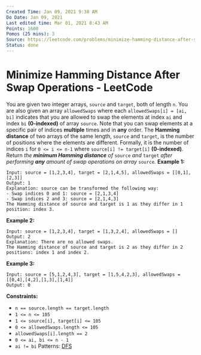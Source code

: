 ```yaml
---
Created Time: Jan 09, 2021 9:38 AM
Do Date: Jan 09, 2021
Last edited time: Mar 01, 2021 8:43 AM
Points: 1600
Pomos (25 mins): 3
Source: https://leetcode.com/problems/minimize-hamming-distance-after-swap-operations/
Status: done
---
```


# Minimize Hamming Distance After Swap Operations - LeetCode

You are given two integer arrays, `source` and `target`, both of length `n`. You are also given an array `allowedSwaps` where each `allowedSwaps[i] = [ai, bi]` indicates that you are allowed to swap the elements at index `ai` and index `bi` **(0-indexed)** of array `source`. Note that you can swap elements at a specific pair of indices **multiple** times and in **any** order.
The **Hamming distance** of two arrays of the same length, `source` and `target`, is the number of positions where the elements are different. Formally, it is the number of indices `i` for `0 <= i <= n-1` where `source[i] != target[i]` **(0-indexed)**.
Return *the **minimum Hamming distance** of* `source` *and* `target` *after performing **any** amount of swap operations on array* `source`*.*
**Example 1:**
```
Input: source = [1,2,3,4], target = [2,1,4,5], allowedSwaps = [[0,1],[2,3]]
Output: 1
Explanation: source can be transformed the following way:
- Swap indices 0 and 1: source = [2,1,3,4]
- Swap indices 2 and 3: source = [2,1,4,3]
The Hamming distance of source and target is 1 as they differ in 1 position: index 3.
```
**Example 2:**
```
Input: source = [1,2,3,4], target = [1,3,2,4], allowedSwaps = []
Output: 2
Explanation: There are no allowed swaps.
The Hamming distance of source and target is 2 as they differ in 2 positions: index 1 and index 2.
```
**Example 3:**
```
Input: source = [5,1,2,4,3], target = [1,5,4,2,3], allowedSwaps = [[0,4],[4,2],[1,3],[1,4]]
Output: 0
```
**Constraints:**
- `n == source.length == target.length`
- `1 <= n <= 105`
- `1 <= source[i], target[i] <= 105`
- `0 <= allowedSwaps.length <= 105`
- `allowedSwaps[i].length == 2`
- `0 <= ai, bi <= n - 1`
- `ai != bi`
Patterns: [DFS](DFS.md)